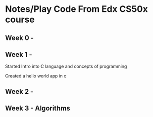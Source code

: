 # Notes/Play Code From Edx CS50x course

## Week 0 -

## Week 1 -

Started Intro into C language and concepts of programming

Created a hello world app in c

## Week 2 -

## Week 3 - Algorithms
